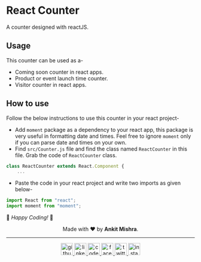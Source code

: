 # React Counter

A counter designed with reactJS.

## Usage

This counter can be used as a-

- Coming soon counter in react apps.
- Product or event launch time counter.
- Visitor counter in react apps.

## How to use

Follow the below instructions to use this counter in your react project-

- Add `moment` package as a dependency to your react app, this package is very useful in formatting date and times. Feel free to ignore `moment` only if you can parse date and times on your own.
- Find `src/Counter.js` file and find the class named `ReactCounter` in this file. Grab the code of `ReactCounter` class.

```javascript
class ReactCounter extends React.Component {
    ...
```

- Paste the code in your react project and write two imports as given below-

```javascript
import React from "react";
import moment from "moment";
```

🎉 _Happy Coding!_ 🎉

<footer>
<div align="center">
Made with ❤️ by <b>Ankit Mishra</b>.
</div>

---

<div align="center">
<a href="https://github.com/ankitmishradev" target="blank">
    <img src="https://raw.githubusercontent.com/ankitmishradev/awesome-icons/main/social/png/github.png" height="32px" width="32px" alt="github"/>
</a>
<a href="https://www.linkedin.com/in/ankitmishradev/" target="blank">
    <img src="https://raw.githubusercontent.com/ankitmishradev/awesome-icons/main/social/png/linked-in.png" height="32px" width="32px" alt="linked-in"/>
</a>
<a href="https://codepen.io/ankitmishradev" target="blank">
    <img src="https://raw.githubusercontent.com/ankitmishradev/awesome-icons/main/social/png/codepen.png" height="32px" width="32px" alt="codepen"/>
</a>
<a href="https://www.facebook.com/profile.php?id=100008455744534" target="blank">
    <img src="https://raw.githubusercontent.com/ankitmishradev/awesome-icons/main/social/png/facebook.png" height="32px" width="32px" alt="facebook"/>
</a>
<a href="https://twitter.com/iankitmi" target="blank">
    <img src="https://raw.githubusercontent.com/ankitmishradev/awesome-icons/main/social/png/twitter.png" height="32px" width="32px" alt="twitter"/>
</a>
<a href="https://www.instagram.com/iankitmi/" target="blank">
    <img src="https://raw.githubusercontent.com/ankitmishradev/awesome-icons/main/social/png/instagram.png" height="32px" width="32px" alt="instagram" />
</a>
</div>
</footer>
